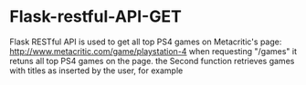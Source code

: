 # Flask-restful-API-GET
Flask RESTful API is used to get all top PS4 games on Metacritic's page: http://www.metacritic.com/game/playstation-4 when requesting "/games"
it retuns all top PS4 games on the page.
the Second function retrieves games with titles as inserted by the user, for example
